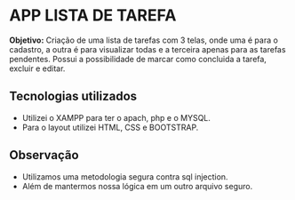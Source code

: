 # APP LISTA DE TAREFA 
<b>Objetivo:</b> Criação de uma lista de tarefas com 3 telas, onde uma é para o cadastro, a outra é para visualizar todas e a terceira apenas para as tarefas pendentes. Possui a possibilidade de marcar como concluida a tarefa, excluir e editar.

## Tecnologias utilizados
- Utilizei o XAMPP para ter o apach, php e o MYSQL.
- Para o layout utilizei HTML, CSS e BOOTSTRAP.

## Observação
- Utilizamos uma metodologia segura contra sql injection.
- Além de mantermos nossa lógica em um outro arquivo seguro.
